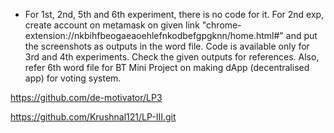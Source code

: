 * For 1st, 2nd, 5th and 6th experiment, there is no code for it. For 2nd exp, create account on metamask on given link "chrome-extension://nkbihfbeogaeaoehlefnkodbefgpgknn/home.html#" and put the screenshots as outputs in the word file. Code is available only for 3rd and 4th experiments. Check the given outputs for references. Also, refer 6th word file for BT Mini Project on making dApp (decentralised app) for voting system.


https://github.com/de-motivator/LP3

https://github.com/Krushnal121/LP-III.git
